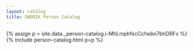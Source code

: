 ```yaml
---
layout: catalog
title: SWERIK Person Catalog
---
```

{% assign p = site.data._person-catalog.i-MhLmphfscCcfwbn7bhDRFx %}
{% include person-catalog.html p=p %}

